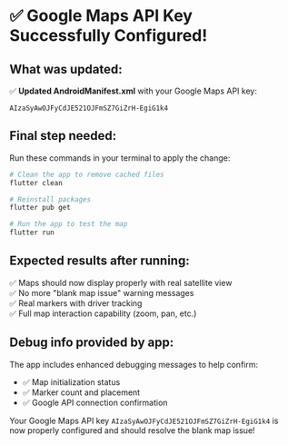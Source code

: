 # ✅ Google Maps API Key Successfully Configured!

## **What was updated:**
✅ **Updated AndroidManifest.xml** with your Google Maps API key:
```
AIzaSyAwOJFyCdJE521OJFmSZ7GiZrH-EgiG1k4
```

## **Final step needed:**

Run these commands in your terminal to apply the change:

```bash
# Clean the app to remove cached files
flutter clean

# Reinstall packages
flutter pub get

# Run the app to test the map
flutter run
```

## **Expected results after running:**
✅ Maps should now display properly with real satellite view  
✅ No more "blank map issue" warning messages  
✅ Real markers with driver tracking  
✅ Full map interaction capability (zoom, pan, etc.)

## **Debug info provided by app:**
The app includes enhanced debugging messages to help confirm:
- ✅ Map initialization status
- ✅ Marker count and placement
- ✅ Google API connection confirmation

Your Google Maps API key `AIzaSyAwOJFyCdJE521OJFmSZ7GiZrH-EgiG1k4` is now properly configured and should resolve the blank map issue!





